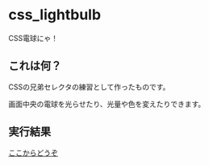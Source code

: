 # css_lightbulb
CSS電球にゃ！

## これは何？
CSSの兄弟セレクタの練習として作ったものです。

画面中央の電球を光らせたり、光量や色を変えたりできます。

## 実行結果
[ここからどうぞ](https://lumlilia.net/lab/css-de-light)
